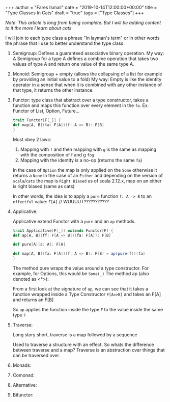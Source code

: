 +++
author = "Fares Ismail"
date = "2019-10-14T12:00:00+00:00"
title = "Type Classes In Cats"
draft = "true"
tags = ["Type Classes"]
+++

_Note_: _This article is long from being complete. But I will be adding content to it the more I learn about cats_

I will join to each type class a phrase "In layman's term" or in other words the phrase that I use to better understand the type class.

1. Semigroup: Defines a guaranteed associative binary operation.
    My way: A Semigroup for a type A defines a combine operation that takes two values of type A and return one value of the same type A.

2. Monoid: Semigroup + empty (allows the collapsing of a list for example by providing an initial value to a fold)
    My way: Empty is like the identity operator in a sense that when it is combined with any other instance of that type, it returns the other instance.

3. Functor: type class that abstract over a type constructor, takes a function and maps this function over every element in the `fa`.
            Ex. Functor of List, Option, Future...

    ```scala
    trait Functor[F[_]] {
    def map[A, B](fa: F[A])(f: A => B): F[B]
    }
    ```

    Must obey 2 laws:

    1. Mapping with `f` and then mapping with `g` is the same as mapping with the composition of f and g `fog`
    2. Mapping with the identity is a no-op (returns the same `fa`)

    In the case of `Option` the map is only applied on the `Some` otherwise it returns a `None`
    In the case of an `Either` and depending on the version of `scala`/`cats` the map is `Right Biased` as of scala 2.12.x, map on an either is right biased (same as cats)

    In other words, the idea is to apply a `pure` function `f: A -> B` to an `effectful` value: `F[A]` // WUUUUT???????????

4. Applicative:

    Applicative extend Functor with a `pure` and an `ap` methods.

    ```scala
    trait Applicative[F[_]] extends Functor[F] {
    def ap[A, B](ff: F[A => B])(fa: F[A]): F[B]

    def pure[A](a: A): F[A]

    def map[A, B](fa: F[A])(f: A => B): F[B] = ap(pure(f))(fa)
    }
    ```

    The method pure wraps the value around a type constructor. For example, for Options, this would be `Some(_)`
    The method ap (also denoted as <*>):

    From a first look at the signature of `ap`, we can see that it takes a function wrapped inside a Type Constructor `F[A=>B]` and takes an F[A] and returns an F[B]

    So `ap` applies the function inside the type `F` to the value inside the same type `F`

5. Traverse:

    Long story short, traverse is a map followed by a sequence

    Used to traverse a structure with an effect.
    So whats the difference between traverse and a map? Traverse is an abstraction over things that can be traversed over.

6. Monads:

7. Comonad:

8. Alternative:

9. Bifunctor:
